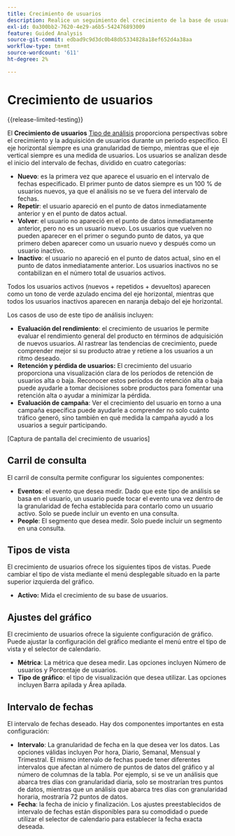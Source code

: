 ```yaml
---
title: Crecimiento de usuarios
description: Realice un seguimiento del crecimiento de la base de usuarios de su producto.
exl-id: 0a300bb2-7620-4e29-a6b5-542476893009
feature: Guided Analysis
source-git-commit: edbad9c9d3dc0b48db5334828a18ef652d4a38aa
workflow-type: tm+mt
source-wordcount: '611'
ht-degree: 2%

---
```


# Crecimiento de usuarios

{{release-limited-testing}}

El **Crecimiento de usuarios** [Tipo de análisis](overview.md) proporciona perspectivas sobre el crecimiento y la adquisición de usuarios durante un periodo específico. El eje horizontal siempre es una granularidad de tiempo, mientras que el eje vertical siempre es una medida de usuarios. Los usuarios se analizan desde el inicio del intervalo de fechas, dividido en cuatro categorías:

* **Nuevo**: es la primera vez que aparece el usuario en el intervalo de fechas especificado. El primer punto de datos siempre es un 100 % de usuarios nuevos, ya que el análisis no se ve fuera del intervalo de fechas.
* **Repetir**: el usuario apareció en el punto de datos inmediatamente anterior y en el punto de datos actual.
* **Volver**: el usuario no apareció en el punto de datos inmediatamente anterior, pero no es un usuario nuevo. Los usuarios que vuelven no pueden aparecer en el primer o segundo punto de datos, ya que primero deben aparecer como un usuario nuevo y después como un usuario inactivo.
* **Inactivo**: el usuario no apareció en el punto de datos actual, sino en el punto de datos inmediatamente anterior. Los usuarios inactivos no se contabilizan en el número total de usuarios activos.

Todos los usuarios activos (nuevos + repetidos + devueltos) aparecen como un tono de verde azulado encima del eje horizontal, mientras que todos los usuarios inactivos aparecen en naranja debajo del eje horizontal.

Los casos de uso de este tipo de análisis incluyen:

* **Evaluación del rendimiento**: el crecimiento de usuarios le permite evaluar el rendimiento general del producto en términos de adquisición de nuevos usuarios. Al rastrear las tendencias de crecimiento, puede comprender mejor si su producto atrae y retiene a los usuarios a un ritmo deseado.
* **Retención y pérdida de usuarios:** El crecimiento del usuario proporciona una visualización clara de los períodos de retención de usuarios alta o baja. Reconocer estos períodos de retención alta o baja puede ayudarle a tomar decisiones sobre productos para fomentar una retención alta o ayudar a minimizar la pérdida.
* **Evaluación de campaña**: Ver el crecimiento del usuario en torno a una campaña específica puede ayudarle a comprender no solo cuánto tráfico generó, sino también en qué medida la campaña ayudó a los usuarios a seguir participando.

[Captura de pantalla del crecimiento de usuarios]

## Carril de consulta

El carril de consulta permite configurar los siguientes componentes:

* **Eventos**: el evento que desea medir. Dado que este tipo de análisis se basa en el usuario, un usuario puede tocar el evento una vez dentro de la granularidad de fecha establecida para contarlo como un usuario activo. Solo se puede incluir un evento en una consulta.
* **People**: El segmento que desea medir. Solo puede incluir un segmento en una consulta.

## Tipos de vista

El crecimiento de usuarios ofrece los siguientes tipos de vistas. Puede cambiar el tipo de vista mediante el menú desplegable situado en la parte superior izquierda del gráfico.

* **Activo:** Mida el crecimiento de su base de usuarios.

## Ajustes del gráfico

El crecimiento de usuarios ofrece la siguiente configuración de gráfico. Puede ajustar la configuración del gráfico mediante el menú entre el tipo de vista y el selector de calendario.

* **Métrica**: La métrica que desea medir. Las opciones incluyen Número de usuarios y Porcentaje de usuarios.
* **Tipo de gráfico**: el tipo de visualización que desea utilizar. Las opciones incluyen Barra apilada y Área apilada.

## Intervalo de fechas

El intervalo de fechas deseado. Hay dos componentes importantes en esta configuración:

* **Intervalo**: La granularidad de fecha en la que desea ver los datos. Las opciones válidas incluyen Por hora, Diario, Semanal, Mensual y Trimestral. El mismo intervalo de fechas puede tener diferentes intervalos que afectan al número de puntos de datos del gráfico y al número de columnas de la tabla. Por ejemplo, si se ve un análisis que abarca tres días con granularidad diaria, solo se mostrarían tres puntos de datos, mientras que un análisis que abarca tres días con granularidad horaria, mostraría 72 puntos de datos.
* **Fecha**: la fecha de inicio y finalización. Los ajustes preestablecidos de intervalo de fechas están disponibles para su comodidad o puede utilizar el selector de calendario para establecer la fecha exacta deseada.
